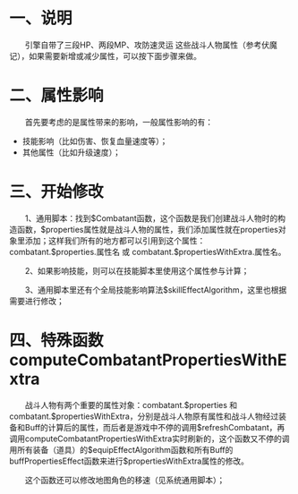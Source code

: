 # 一、说明

&emsp;&emsp;引擎自带了三段HP、两段MP、攻防速灵运 这些战斗人物属性（参考伏魔记），如果需要新增或减少属性，可以按下面步骤来做。

# 二、属性影响

&emsp;&emsp;首先要考虑的是属性带来的影响，一般属性影响的有：

* 技能影响（比如伤害、恢复血量速度等）；
* 其他属性（比如升级速度）；

# 三、开始修改

&emsp;&emsp;1、通用脚本：找到\$Combatant函数，这个函数是我们创建战斗人物时的构造函数，\$properties属性就是战斗人物的属性，我们添加属性就在properties对象里添加；这样我们所有的地方都可以引用到这个属性：combatant.\$properties.属性名 或 combatant.\$propertiesWithExtra.属性名。

&emsp;&emsp;2、如果影响技能，则可以在技能脚本里使用这个属性参与计算；

&emsp;&emsp;3、通用脚本里还有个全局技能影响算法\$skillEffectAlgorithm，这里也根据需要进行修改；

# 四、特殊函数computeCombatantPropertiesWithExtra

&emsp;&emsp;战斗人物有两个重要的属性对象：combatant.\$properties 和 combatant.\$propertiesWithExtra，分别是战斗人物原有属性和战斗人物经过装备和Buff的计算后的属性，而后者是游戏中不停的调用\$refreshCombatant，再调用computeCombatantPropertiesWithExtra实时刷新的，这个函数又不停的调用所有装备（道具）的\$equipEffectAlgorithm函数和所有Buff的buffPropertiesEffect函数来进行\$propertiesWithExtra属性的修改。

&emsp;&emsp;这个函数还可以修改地图角色的移速（见系统通用脚本）；
